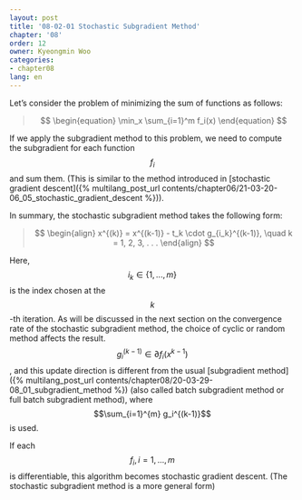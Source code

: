 ```yaml
---
layout: post
title: '08-02-01 Stochastic Subgradient Method'
chapter: '08'
order: 12
owner: Kyeongmin Woo
categories:
- chapter08
lang: en
---
```


Let’s consider the problem of minimizing the sum of functions as follows:

>$$
\begin{equation}
\min_x \sum_{i=1}^m f_i(x)
\end{equation}
$$

If we apply the subgradient method to this problem, we need to compute the subgradient for each function $$f_i$$ and sum them. (This is similar to the method introduced in [stochastic gradient descent]({% multilang_post_url contents/chapter06/21-03-20-06_05_stochastic_gradient_descent %})).

In summary, the stochastic subgradient method takes the following form:

>$$
\begin{align}
x^{(k)} = x^{(k-1)} - t_k \cdot g_{i_k}^{(k-1)}, \quad k = 1, 2, 3, . . . 
\end{align}
$$

Here, $$i_k \in \{1,...,m\}$$ is the index chosen at the $$k$$-th iteration. As will be discussed in the next section on the convergence rate of the stochastic subgradient method, the choice of cyclic or random method affects the result. $$g_{i}^{(k-1)} \in \partial f_{i}(x^{k-1})$$, and this update direction is different from the usual [subgradient method]({% multilang_post_url contents/chapter08/20-03-29-08_01_subgradient_method %}) (also called batch subgradient method or full batch subgradient method), where $$\sum_{i=1}^{m} g_i^{(k-1)}$$ is used.

If each $$f_i, i = 1,...,m$$ is differentiable, this algorithm becomes stochastic gradient descent. (The stochastic subgradient method is a more general form)
